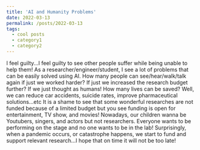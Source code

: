 ```yaml
---
title: 'AI and Humanity Problems'
date: 2022-03-13
permalink: /posts/2022-03-13
tags:
  - cool posts
  - category1
  - category2
---
```


I feel guilty...I feel guilty to see other people suffer while being unable to help them!
As a researcher/engineer/student, I see a lot of problems that can be easily solved using AI. How many people can see/hear/walk/talk again if just we worked harder? If just we increased the research budget further? If we just thought as humans! How many lives can be saved?
Well, we can reduce car accidents, suicide rates, improve pharmaceutical solutions...etc It is a shame to see that some wonderful researches are not funded because of a limited budget but you see funding is open for entertainment, TV show, and movies!
Nowadays, our children wanna be Youtubers, singers, and actors but not researchers. Everyone wants to be performing on the stage and no one wants to be in the lab! Surprisingly, when a pandemic occurs, or catastrophe happens, we start to fund and support relevant research...I hope that on time it will not be too late!
